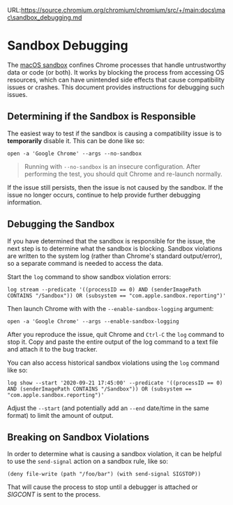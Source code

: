 URL:https://source.chromium.org/chromium/chromium/src/+/main:docs\mac\sandbox_debugging.md
# Sandbox Debugging

The [macOS sandbox](../../sandbox/mac/seatbelt_sandbox_design.md) confines
Chrome processes that handle untrustworthy data or code (or both). It works by
blocking the process from accessing OS resources, which can have unintended side
effects that cause compatibility issues or crashes. This document provides
instructions for debugging such issues.

## Determining if the Sandbox is Responsible

The easiest way to test if the sandbox is causing a compatibility issue is to
**temporarily** disable it. This can be done like so:

    open -a 'Google Chrome' --args --no-sandbox

> Running with `--no-sandbox` is an insecure configuration. After performing the
> test, you should quit Chrome and re-launch normally.

If the issue still persists, then the issue is not caused by the sandbox. If the
issue no longer occurs, continue to help provide further debugging information.

## Debugging the Sandbox

If you have determined that the sandbox is responsible for the issue, the next
step is to determine what the sandbox is blocking. Sandbox violations are
written to the system log (rather than Chrome's standard output/error), so a
separate command is needed to access the data.

Start the `log` command to show sandbox violation errors:

    log stream --predicate '((processID == 0) AND (senderImagePath CONTAINS "/Sandbox")) OR (subsystem == "com.apple.sandbox.reporting")'

Then launch Chrome with with the `--enable-sandbox-logging` argument:

    open -a 'Google Chrome' --args --enable-sandbox-logging

After you reproduce the issue, quit Chrome and `Ctrl-C` the `log` command to
stop it. Copy and paste the entire output of the log command to a text file and
attach it to the bug tracker.

You can also access historical sandbox violations using the `log` command like
so:

    log show --start '2020-09-21 17:45:00' --predicate '((processID == 0) AND (senderImagePath CONTAINS "/Sandbox")) OR (subsystem == "com.apple.sandbox.reporting")'

Adjust the `--start` (and potentially add an `--end` date/time in the same
format) to limit the amount of output.

## Breaking on Sandbox Violations

In order to determine what is causing a sandbox violation, it can be helpful to
use the `send-signal` action on a sandbox rule, like so:

    (deny file-write (path "/foo/bar") (with send-signal SIGSTOP))

That will cause the process to stop until a debugger is attached or *SIGCONT* is
sent to the process.
